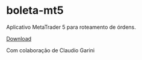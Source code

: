 # boleta-mt5
Aplicativo MetaTrader 5 para roteamento de órdens.  
  
[Download](https://bit.ly/4ivybM8)
  
Com colaboração de Claudio Garini  
